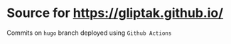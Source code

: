 # Source for https://gliptak.github.io/

Commits on ```hugo``` branch deployed using ```Github Actions```

